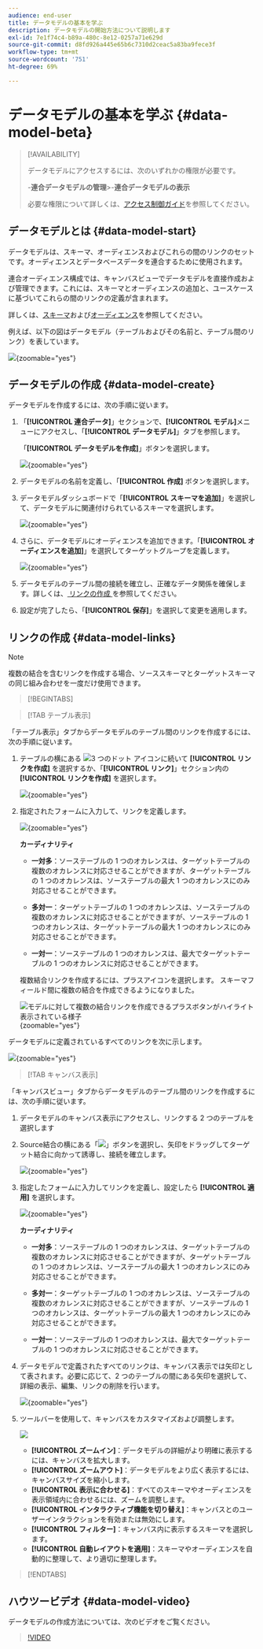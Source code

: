 ```yaml
---
audience: end-user
title: データモデルの基本を学ぶ
description: データモデルの開始方法について説明します
exl-id: 7e1f74c4-b89a-480c-8e12-0257a71e629d
source-git-commit: d8fd926a445e65b6c7310d2ceac5a83ba9fece3f
workflow-type: tm+mt
source-wordcount: '751'
ht-degree: 69%

---
```



# データモデルの基本を学ぶ {#data-model-beta}

>[!AVAILABILITY]
>
>データモデルにアクセスするには、次のいずれかの権限が必要です。
>
>-**連合データモデルの管理**
>&#x200B;>-**連合データモデルの表示**
>
>必要な権限について詳しくは、[アクセス制御ガイド](/help/governance-privacy-security/access-control.md)を参照してください。

## データモデルとは {#data-model-start}

データモデルは、スキーマ、オーディエンスおよびこれらの間のリンクのセットです。オーディエンスとデータベースデータを連合するために使用されます。

連合オーディエンス構成では、キャンバスビューでデータモデルを直接作成および管理できます。これには、スキーマとオーディエンスの追加と、ユースケースに基づいてこれらの間のリンクの定義が含まれます。

詳しくは、[スキーマ](../customer/schemas.md#schema-start)および[オーディエンス](../start/audiences.md)を参照してください。

例えば、以下の図はデータモデル（テーブルおよびその名前と、テーブル間のリンク）を表しています。

![](assets/datamodel.png){zoomable="yes"}

## データモデルの作成 {#data-model-create}

データモデルを作成するには、次の手順に従います。

1. 「**[!UICONTROL 連合データ]**」セクションで、**[!UICONTROL モデル]**&#x200B;メニューにアクセスし、「**[!UICONTROL データモデル]**」タブを参照します。

   「**[!UICONTROL データモデルを作成]**」ボタンを選択します。

   ![](assets/datamodel_create.png){zoomable="yes"}

2. データモデルの名前を定義し、「**[!UICONTROL 作成]** ボタンを選択します。

3. データモデルダッシュボードで「**[!UICONTROL スキーマを追加]**」を選択して、データモデルに関連付けられているスキーマを選択します。

   ![](assets/datamodel_schemas.png){zoomable="yes"}

4. さらに、データモデルにオーディエンスを追加できます。「**[!UICONTROL オーディエンスを追加]**」を選択してターゲットグループを定義します。

   ![](assets/datamodel-audiences.png){zoomable="yes"}

5. データモデルのテーブル間の接続を確立し、正確なデータ関係を確保します。詳しくは、[ リンクの作成 ](#data-model-links) を参照してください。

6. 設定が完了したら、「**[!UICONTROL 保存]**」を選択して変更を適用します。

## リンクの作成 {#data-model-links}

>[!NOTE]
>
>複数の結合を含むリンクを作成する場合、ソーススキーマとターゲットスキーマの同じ組み合わせを一度だけ使用できます。

>[!BEGINTABS]

>[!TAB テーブル表示]

「テーブル表示」タブからデータモデルのテーブル間のリンクを作成するには、次の手順に従います。

1. テーブルの横にある ![3 つのドット ](/help/assets/icons/more.png) アイコンに続いて **[!UICONTROL リンクを作成]** を選択するか、「**[!UICONTROL リンク]**」セクション内の **[!UICONTROL リンクを作成]** を選択します。

   ![](assets/datamodel_createlinks.png){zoomable="yes"}

2. 指定されたフォームに入力して、リンクを定義します。

   ![](assets/datamodel_link.png){zoomable="yes"}

   **カーディナリティ**

   * **一対多**：ソーステーブルの 1 つのオカレンスは、ターゲットテーブルの複数のオカレンスに対応させることができますが、ターゲットテーブルの 1 つのオカレンスは、ソーステーブルの最大 1 つのオカレンスにのみ対応させることができます。

   * **多対一**：ターゲットテーブルの 1 つのオカレンスは、ソーステーブルの複数のオカレンスに対応させることができますが、ソーステーブルの 1 つのオカレンスは、ターゲットテーブルの最大 1 つのオカレンスにのみ対応させることができます。

   * **一対一**：ソーステーブルの 1 つのオカレンスは、最大でターゲットテーブルの 1 つのオカレンスに対応させることができます。

   複数結合リンクを作成するには、プラスアイコンを選択します。 スキーマフィールド間に複数の結合を作成できるようになりました。

   ![ モデルに対して複数の結合リンクを作成できるプラスボタンがハイライト表示されている様子 ](assets/multi-join.png){zoomable="yes"}

データモデルに定義されているすべてのリンクを次に示します。

![](assets/datamodel_alllinks.png){zoomable="yes"}

>[!TAB キャンバス表示]

「キャンバスビュー」タブからデータモデルのテーブル間のリンクを作成するには、次の手順に従います。

1. データモデルのキャンバス表示にアクセスし、リンクする 2 つのテーブルを選択します

2. Source結合の横にある「![](assets/do-not-localize/Smock_AddCircle_18_N.svg)」ボタンを選択し、矢印をドラッグしてターゲット結合に向かって誘導し、接続を確立します。

   ![](assets/datamodel.gif){zoomable="yes"}

3. 指定したフォームに入力してリンクを定義し、設定したら **[!UICONTROL 適用]** を選択します。

   ![](assets/datamodel-canvas-1.png){zoomable="yes"}

   **カーディナリティ**

   * **一対多**：ソーステーブルの 1 つのオカレンスは、ターゲットテーブルの複数のオカレンスに対応させることができますが、ターゲットテーブルの 1 つのオカレンスは、ソーステーブルの最大 1 つのオカレンスにのみ対応させることができます。

   * **多対一**：ターゲットテーブルの 1 つのオカレンスは、ソーステーブルの複数のオカレンスに対応させることができますが、ソーステーブルの 1 つのオカレンスは、ターゲットテーブルの最大 1 つのオカレンスにのみ対応させることができます。

   * **一対一**：ソーステーブルの 1 つのオカレンスは、最大でターゲットテーブルの 1 つのオカレンスに対応させることができます。

4. データモデルで定義されたすべてのリンクは、キャンバス表示では矢印として表されます。必要に応じて、2 つのテーブルの間にある矢印を選択して、詳細の表示、編集、リンクの削除を行います。

   ![](assets/datamodel-canvas-2.png){zoomable="yes"}

5. ツールバーを使用して、キャンバスをカスタマイズおよび調整します。

   ![](assets/datamodel-canvas-3.png)

   * **[!UICONTROL ズームイン]**：データモデルの詳細がより明確に表示するには、キャンバスを拡大します。
   * **[!UICONTROL ズームアウト]**：データモデルをより広く表示するには、キャンバスサイズを縮小します。
   * **[!UICONTROL 表示に合わせる]**：すべてのスキーマやオーディエンスを表示領域内に合わせるには、ズームを調整します。
   * **[!UICONTROL インタラクティブ機能を切り替え]**：キャンバスとのユーザーインタラクションを有効または無効にします。
   * **[!UICONTROL フィルター]**：キャンバス内に表示するスキーマを選択します。
   * **[!UICONTROL 自動レイアウトを適用]**：スキーマやオーディエンスを自動的に整理して、より適切に整理します。

>[!ENDTABS]

## ハウツービデオ {#data-model-video}

データモデルの作成方法については、次のビデオをご覧ください。

>[!VIDEO](https://video.tv.adobe.com/v/3432020)
